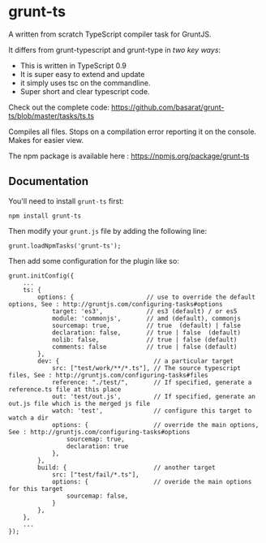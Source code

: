 grunt-ts
================
A written from scratch TypeScript compiler task for GruntJS. 

It differs from grunt-typescript and grunt-type in *two key ways*: 

- This is written in TypeScript 0.9 
- It is super easy to extend and update 
 - it simply uses tsc on the commandline.
 - Super short and clear typescript code. 

Check out the complete code: https://github.com/basarat/grunt-ts/blob/master/tasks/ts.ts 

Compiles all files. Stops on a compilation error reporting it on the console. Makes for easier view.

The npm package is available here : https://npmjs.org/package/grunt-ts

## Documentation
You'll need to install `grunt-ts` first:

    npm install grunt-ts

Then modify your `grunt.js` file by adding the following line:

    grunt.loadNpmTasks('grunt-ts');

Then add some configuration for the plugin like so:

    grunt.initConfig({
        ...
        ts: {
            options: {                    // use to override the default options, See : http://gruntjs.com/configuring-tasks#options
                target: 'es3',            // es3 (default) / or es5
                module: 'commonjs',       // amd (default), commonjs
                sourcemap: true,          // true  (default) | false
                declaration: false,       // true | false  (default)
                nolib: false,             // true | false (default)
                comments: false           // true | false (default)
            },
            dev: {                          // a particular target   
                src: ["test/work/**/*.ts"], // The source typescript files, See : http://gruntjs.com/configuring-tasks#files
                reference: "./test/",       // If specified, generate a reference.ts file at this place                
                out: 'test/out.js',         // If specified, generate an out.js file which is the merged js file     
                watch: 'test',              // configure this target to watch a dir 
                options: {                  // override the main options, See : http://gruntjs.com/configuring-tasks#options
                    sourcemap: true,
                    declaration: true
                },
            },
            build: {                        // another target 
                src: ["test/fail/*.ts"],
                options: {                  // overide the main options for this target 
                    sourcemap: false,
                }
            },
        },
        ...
    });
   

